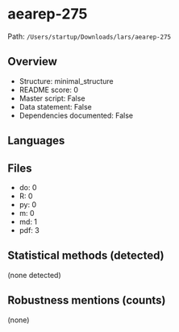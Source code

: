 # aearep-275

Path: `/Users/startup/Downloads/lars/aearep-275`

## Overview
- Structure: minimal_structure
- README score: 0
- Master script: False
- Data statement: False
- Dependencies documented: False

## Languages

## Files
- do: 0
- R: 0
- py: 0
- m: 0
- md: 1
- pdf: 3

## Statistical methods (detected)
(none detected)

## Robustness mentions (counts)
(none)